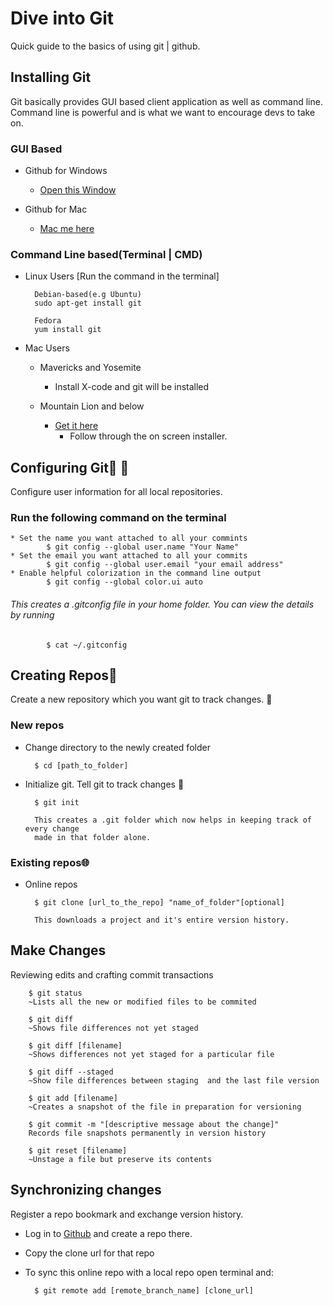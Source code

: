 # Dive into Git
Quick guide to the basics of using git | github. 

## Installing Git
Git basically provides GUI based client application as well as command line. 
Command line is powerful and is what we want to encourage devs to take on.

### GUI Based
* Github for Windows
	* [Open this Window](https://windows.github.com)

* Github for Mac
	* [Mac me here](https://mac.github.com)

### Command Line based(Terminal | CMD)

* Linux Users [Run the command in the terminal]
		
		Debian-based(e.g Ubuntu)
		sudo apt-get install git

		Fedora
		yum install git

* Mac Users
	* Mavericks and Yosemite
		* Install X-code and git will be installed

	* Mountain Lion and below
		* [Get it here](http://git-scm.com/download/mac)
			* Follow through the on screen installer. 

## Configuring Git:hammer: :wrench:
Configure user information for all local repositories.
### Run the following command on the terminal
	* Set the name you want attached to all your commints
			$ git config --global user.name "Your Name"
	* Set the email you want attached to all your commits
			$ git config --global user.email "your email address"
	* Enable helpful colorization in the command line output
			$ git config --global color.ui auto

###### This creates a .gitconfig file in your home folder. You can view the details by running
			$ cat ~/.gitconfig


## Creating Repos:footprints:
Create a new repository which you want git to track changes. :footprints:
### New repos
* Change directory to the newly created folder

		$ cd [path_to_folder]
* Initialize git. Tell git to track changes :footprints:

		$ git init 

		This creates a .git folder which now helps in keeping track of every change 
		made in that folder alone.

### Existing repos:globe_with_meridians:
* Online repos

		$ git clone [url_to_the_repo] "name_of_folder"[optional]

		This downloads a project and it's entire version history.


## Make Changes
Reviewing edits and crafting commit transactions

		$ git status
		~Lists all the new or modified files to be commited

		$ git diff
		~Shows file differences not yet staged

		$ git diff [filename]
		~Shows differences not yet staged for a particular file

		$ git diff --staged
		~Show file differences between staging  and the last file version

		$ git add [filename]
		~Creates a snapshot of the file in preparation for versioning

		$ git commit -m "[descriptive message about the change]"
		Records file snapshots permanently in version history

		$ git reset [filename]
		~Unstage a file but preserve its contents

## Synchronizing changes
Register a repo bookmark and exchange version history.

* Log in to [Github](https://github.com) and create a repo there.
* Copy the clone url for that repo
* To sync this online repo with a local repo open terminal and:
	
		$ git remote add [remote_branch_name] [clone_url]





















































